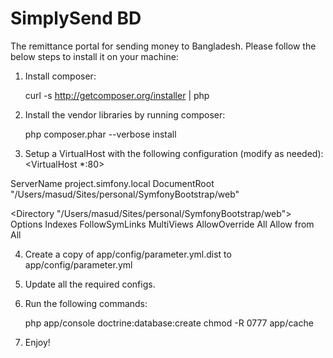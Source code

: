 SimplySend BD
=============

The remittance portal for sending money to Bangladesh. Please follow the below steps to install it on your machine:

1. Install composer:

    curl -s http://getcomposer.org/installer | php

2. Install the vendor libraries by running composer:

    php composer.phar --verbose install

3. Setup a VirtualHost with the following configuration (modify as needed):
 <VirtualHost *:80>

 ServerName project.simfony.local
 DocumentRoot "/Users/masud/Sites/personal/SymfonyBootstrap/web"

 <Directory "/Users/masud/Sites/personal/SymfonyBootstrap/web">
     Options Indexes FollowSymLinks MultiViews
     AllowOverride All
     Allow from All
 </Directory>
</VirtualHost>

4. Create a copy of app/config/parameter.yml.dist to app/config/parameter.yml

5. Update all the required configs.

6. Run the following commands:

    php app/console doctrine:database:create
    chmod -R 0777 app/cache

6. Enjoy!
